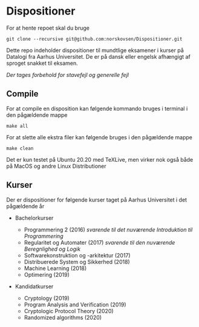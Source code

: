 # Dispositioner
For at hente repoet skal du bruge

```
git clone --recursive git@github.com:norskovsen/Dispositioner.git
```

Dette repo indeholder dispositioner til mundtlige eksamener i kurser på Datalogi fra Aarhus Universitet. De er på dansk eller engelsk afhængigt af sproget snakket til eksamen. 



*Der tages forbehold for stavefejl og generelle fejl*



## Compile

For at compile en disposition kan følgende kommando bruges i terminal i den pågældende mappe

```
make all
```



For at slette alle ekstra filer kan følgende bruges i den pågældende mappe

```
make clean
```



Det er kun testet på Ubuntu 20.20 med TeXLive, men virker nok også både på MacOS og andre Linux Distributioner



## Kurser

Der er dispositioner for følgende kurser taget på Aarhus Universitet i det pågældende år

- Bachelorkurser

  - Programmering 2 (2016) *svarende til det nuværende Introduktion til Programmering*
  - Regularitet og Automater (2017) *svarende til den nuværende Beregnlighed og Logik*
  - Softwarekonstruktion og -arkitektur (2017)
  - Distribuerede System og Sikkerhed (2018)
  - Machine Learning (2018)
  - Optimering (2019)

  

- Kandidatkurser

  - Cryptology (2019)
  - Program Analysis and Verification (2019)
  - Cryptologic Protocol Theory (2020)
  - Randomized algorithms (2020)
